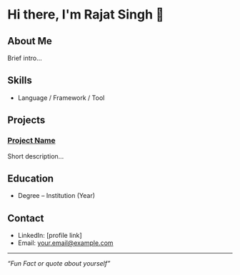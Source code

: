 # Hi there, I'm Rajat Singh 👋

## About Me
Brief intro…

## Skills
- Language / Framework / Tool

## Projects
### [Project Name](repo-link)
Short description…

## Education
- Degree – Institution (Year)

## Contact
- LinkedIn: [profile link]
- Email: your.email@example.com

---

*“Fun Fact or quote about yourself”*
